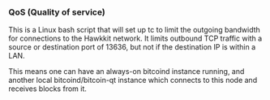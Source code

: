 ### QoS (Quality of service) ###

This is a Linux bash script that will set up tc to limit the outgoing bandwidth for connections to the Hawkkit network. It limits outbound TCP traffic with a source or destination port of 13636, but not if the destination IP is within a LAN.

This means one can have an always-on bitcoind instance running, and another local bitcoind/bitcoin-qt instance which connects to this node and receives blocks from it.
